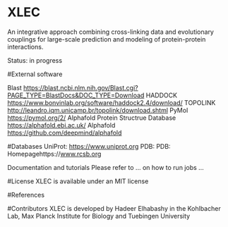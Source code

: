 # XLEC
An integrative approach combining cross-linking data and evolutionary couplings for large-scale prediction and modeling of protein-protein interactions. 

Status: in progress

#External software

Blast https://blast.ncbi.nlm.nih.gov/Blast.cgi?PAGE_TYPE=BlastDocs&DOC_TYPE=Download
HADDOCK https://www.bonvinlab.org/software/haddock2.4/download/
TOPOLINK http://leandro.iqm.unicamp.br/topolink/download.shtml
PyMol https://pymol.org/2/
Alphafold Protein Structrue Database https://alphafold.ebi.ac.uk/
Alphafold https://github.com/deepmind/alphafold



#Databases
UniProt: https://www.uniprot.org
PDB: PDB: Homepagehttps://www.rcsb.org


Documentation and tutorials
Please refer to ... on how to run jobs ...

#License
XLEC is available under an MIT license 

#References

#Contributors
XLEC is developed by Hadeer Elhabashy in the Kohlbacher Lab, Max Planck Institute for Biology and Tuebingen University

